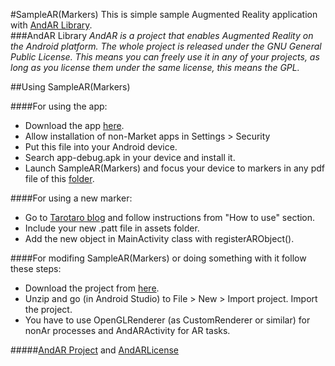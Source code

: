#SampleAR(Markers)
This is simple sample Augmented Reality application with [AndAR Library](https://code.google.com/p/andar/).<br>
###AndAR Library
<em>AndAR is a project that enables Augmented Reality on the Android platform. The whole project is released under the GNU General Public License. This means you can freely use it in any of your projects, as long as you license them under the same license, this means the GPL.</em>

##Using SampleAR(Markers)

####For using the app:
* Download the app <a target="_blank" href="https://github.com/Jamargle/SampleAR-Markers-/blob/master/app/build/outputs/apk/app-debug.apk?raw=true">here</a>.
* Allow installation of non-Market apps in Settings > Security
* Put this file into your Android device.
* Search app-debug.apk in your device and install it.
* Launch SampleAR(Markers) and focus your device to markers in any pdf file of this [folder](https://github.com/Jamargle/SampleAR-Markers-/tree/master/app/src/main/assets).

####For using a new marker:
* Go to [Tarotaro blog](http://flash.tarotaro.org/blog/2009/07/12/mgo2/) and follow instructions from "How to use" section.
* Include your new .patt file in assets folder.
* Add the new object in MainActivity class with registerARObject().

####For modifing SampleAR(Markers) or doing something with it follow these steps:
* Download the project from [here](https://github.com/Jamargle/SampleAR-Markers-/archive/master.zip).
* Unzip and go (in Android Studio) to File > New > Import project. Import the project.
* You have to use OpenGLRenderer (as CustomRenderer or similar) for nonAr processes and AndARActivity for AR tasks.

#####[AndAR Project](https://code.google.com/p/andar/) and [AndARLicense](http://www.gnu.org/licenses/gpl.html)
